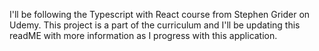 I'll be following the Typescript with React course from Stephen Grider on Udemy.
This project is a part of the curriculum and I'll be updating this readME with
more information as I progress with this application. 